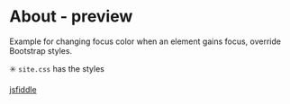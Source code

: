 ﻿# About - preview

Example for changing focus color when an element gains focus, override Bootstrap styles.

:eight_spoked_asterisk: `site.css` has the styles

[jsfiddle](https://jsfiddle.net/karenpayneoregon/m8ykLtxd/3/)